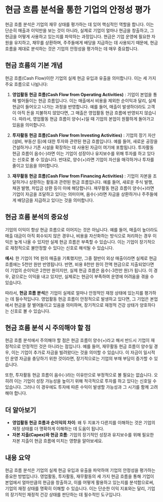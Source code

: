 # 현금 흐름 분석을 통한 기업의 안정성 평가

현금 흐름 분석은 기업의 재무 상태를 평가하는 데 있어 핵심적인 역할을 합니다. 이는 단순히 매출과 이익만을 보는 것이 아니라, 실제로 기업이 얼마나 현금을 창출하고, 그 현금을 어떻게 사용하고 있는지를 파악하는 과정입니다. 현금은 기업 운영에 필요한 자원을 유지하고, 채무를 상환하며, 주주들에게 배당을 지급하는 데 사용되기 때문에, 현금 흐름을 제대로 분석하는 것은 기업의 안정성을 평가하는 데 매우 중요합니다.

## 현금 흐름의 기본 개념

현금 흐름(Cash Flow)이란 기업의 실제 현금 유입과 유출을 의미합니다. 이는 세 가지 주요 흐름으로 나뉩니다:

1. **영업활동 현금 흐름(Cash Flow from Operating Activities)** : 기업이 본업을 통해 벌어들이는 현금 흐름입니다. 이는 매출에서 비용을 제외한 순이익과 달리, 실제 현금이 들어오고 나가는 과정을 반영합니다. 예를 들어, 매출이 발생하더라도 고객이 아직 돈을 지불하지 않았다면, 그 매출은 영업활동 현금 흐름에 반영되지 않습니다. 따라서, 영업활동 현금 흐름이 양수(+)일 때 기업의 본업이 원활하게 돌아가고 있음을 의미합니다.

2. **투자활동 현금 흐름(Cash Flow from Investing Activities)** : 기업의 장기 자산(설비, 부동산 등)에 대한 투자와 관련된 현금 흐름입니다. 예를 들어, 새로운 공장을 건설하거나 기존 시설을 확장하는 데 사용된 자금이 여기에 포함됩니다. 투자활동 현금 흐름이 음수(-)라면 이는 기업이 성장이나 유지보수를 위해 투자를 하고 있다는 신호로 볼 수 있습니다. 반대로, 양수(+)라면 기업이 자산을 매각하거나 투자를 줄이고 있음을 의미합니다.

3. **재무활동 현금 흐름(Cash Flow from Financing Activities)** : 기업이 자본을 조달하거나 상환하는 활동과 관련된 현금 흐름입니다. 예를 들어, 새로운 주식 발행, 채권 발행, 차입금 상환 등이 이에 해당합니다. 재무활동 현금 흐름이 양수(+)라면 기업이 자금을 조달하고 있다는 의미이며, 음수(-)라면 자금을 상환하거나 주주들에게 배당금을 지급하고 있다는 것을 의미합니다.

## 현금 흐름 분석의 중요성

기업의 이익이 항상 현금 흐름으로 이어지는 것은 아닙니다. 예를 들어, 매출이 높더라도 매출 대금이 아직 회수되지 않은 경우나, 비용을 자산화하는 방식으로 처리하는 경우 이익은 높게 나올 수 있지만 실제 현금 흐름은 부족할 수 있습니다. 이는 기업이 장기적으로 재정적으로 불안정할 수 있다는 신호로 해석될 수 있습니다.

**예시**: 한 기업이 1억 원의 매출을 기록했지만, 그중 절반이 외상 매출이라면 실제로 현금 흐름에는 5천만 원만 반영됩니다. 반면, 비용 8천만 원이 전액 현금으로 지출되었다면 이 기업의 순이익은 2천만 원이지만, 실제 현금 흐름은 음수(-3천만 원)가 됩니다. 이 경우, 겉으로는 이익을 내고 있지만, 실제로는 현금이 부족하여 운영에 어려움을 겪을 수 있습니다.

따라서, **현금 흐름 분석**은 기업이 실제로 얼마나 안정적인 재정 상태에 있는지를 평가하는 데 필수적입니다. 영업활동 현금 흐름이 안정적으로 발생하고 있다면, 그 기업은 본업에서 현금을 잘 벌어들이고 있음을 의미하며, 장기적으로 재정적 건강 상태가 양호하다는 신호로 볼 수 있습니다.

## 현금 흐름 분석 시 주의해야 할 점

현금 흐름 분석에서 주의해야 할 점은 현금 흐름이 양수(+)라고 해서 반드시 기업이 재정적으로 안정적인 것은 아니라는 점입니다. 예를 들어, 재무활동 현금 흐름이 양수일 경우, 이는 기업이 추가로 자금을 빌려왔다는 것을 의미할 수 있습니다. 이 자금이 일시적인 운영 자금을 충당하기 위한 것이라면, 장기적으로는 기업의 부채 부담이 증가할 수 있습니다.

또한, 투자활동 현금 흐름이 음수(-)라는 이유만으로 부정적으로 볼 필요는 없습니다. 오히려 이는 기업이 성장 가능성을 높이기 위해 적극적으로 투자를 하고 있다는 신호일 수 있습니다. 그러나 이 경우에도 투자에 따른 수익이 발생할 가능성과 그 시기를 함께 고려해야 합니다.

## 더 알아보기

- **영업활동 현금 흐름과 순이익의 차이**: 왜 두 지표가 다른지를 이해하는 것은 기업의 재정 상태를 더 명확하게 이해하는 데 도움이 됩니다.
- **자본 지출(Capex)와 현금 흐름**: 기업의 장기적인 성장과 유지보수를 위해 필요한 자본 지출이 현금 흐름에 미치는 영향을 알아보세요.

## 내용 요약

현금 흐름 분석은 기업의 실제 현금 유입과 유출을 파악하여 기업의 안정성을 평가하는 중요한 방법입니다. 영업활동, 투자활동, 재무활동의 세 가지 현금 흐름을 통해 기업이 본업에서 얼마만큼의 현금을 창출하고, 이를 어떻게 활용하고 있는지를 분석함으로써, 기업의 재정 상태를 명확히 이해할 수 있습니다. 이는 단순한 이익 지표와는 달리, 기업의 장기적인 재정적 건강 상태를 판단하는 데 필수적인 도구입니다.